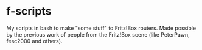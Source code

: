 # f-scripts
My scripts in bash to make "some stuff" to Fritz!Box routers. Made possible by the previous work of people from the Fritz!Box scene (like PeterPawn, fesc2000 and others).
